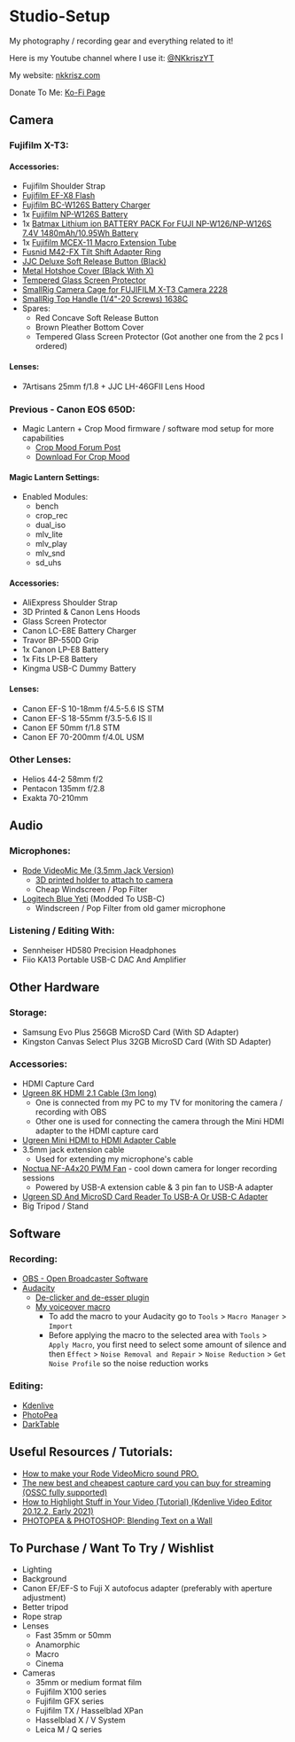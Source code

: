 # Studio-Setup
My photography / recording gear and everything related to it!

Here is my Youtube channel where I use it: [@NKkriszYT](https://www.youtube.com/@NKkriszYT)

My website: [nkkrisz.com](https://nkkrisz.com)

Donate To Me: [Ko-Fi Page](https://ko-fi.com/nkkrisz)

## Camera

### Fujifilm X-T3:

#### Accessories:
- Fujifilm Shoulder Strap
- [Fujifilm EF-X8 Flash](https://www.fujifilm-x.com/en-us/products/accessories/ef-x8/)
- [Fujifilm BC-W126S Battery Charger](https://www.fujifilm-x.com/en-us/products/accessories/bc-w126s/)
- 1x [Fujifilm NP-W126S Battery](https://www.fujifilm-x.com/en-us/products/accessories/np-w126s/)
- 1x [Batmax Lithium ion BATTERY PACK For FUJI NP-W126/NP-W126S 7.4V 1480mAh/10.95Wh Battery](https://www.aliexpress.com/item/32974068573.html)
- 1x [Fujifilm MCEX-11 Macro Extension Tube](https://www.fujifilm-x.com/en-us/products/accessories/mcex-11/)
- [Fusnid M42-FX Tilt Shift Adapter Ring](https://www.aliexpress.com/item/1005007916687392.html)
- [JJC Deluxe Soft Release Button (Black)](https://www.aliexpress.com/item/1005008075275416.html)
- [Metal Hotshoe Cover (Black With X)](https://www.aliexpress.com/item/1005005752733274.html)
- [Tempered Glass Screen Protector](https://www.aliexpress.com/item/1005006391141315.html)
- [SmallRig Camera Cage for FUJIFILM X-T3 Camera 2228](https://www.smallrig.com/smallrig-camera-cage-for-fujifilm-x-t3-2228.html)
- [SmallRig Top Handle (1/4"-20 Screws) 1638C](https://www.smallrig.com/smallrig-top-handle-with-cold-shoe-1638c.html)
- Spares:
  - Red Concave Soft Release Button
  - Brown Pleather Bottom Cover
  - Tempered Glass Screen Protector (Got another one from the 2 pcs I ordered)

#### Lenses:
- 7Artisans 25mm f/1.8 + JJC LH-46GFII Lens Hood
 
### Previous - Canon EOS 650D:
- Magic Lantern + Crop Mood firmware / software mod setup for more capabilities
  - [Crop Mood Forum Post](https://www.magiclantern.fm/forum/index.php?topic=26851)
  - [Download For Crop Mood](https://bitbucket.org/bilal_fakhouri/crop-mood-builds/downloads/)

#### Magic Lantern Settings:
- Enabled Modules:
  - bench
  - crop_rec
  - dual_iso
  - mlv_lite
  - mlv_play
  - mlv_snd
  - sd_uhs

#### Accessories:
- AliExpress Shoulder Strap
- 3D Printed & Canon Lens Hoods
- Glass Screen Protector
- Canon LC-E8E Battery Charger
- Travor BP-550D Grip
- 1x Canon LP-E8 Battery
- 1x Fits LP-E8 Battery
- Kingma USB-C Dummy Battery

#### Lenses:
- Canon EF-S 10-18mm f/4.5-5.6 IS STM
- Canon EF-S 18-55mm f/3.5-5.6 IS II
- Canon EF 50mm f/1.8 STM
- Canon EF 70-200mm f/4.0L USM

### Other Lenses:
  - Helios 44-2 58mm f/2
  - Pentacon 135mm f/2.8
  - Exakta 70-210mm

## Audio

### Microphones:
- [Rode VideoMic Me (3.5mm Jack Version)](https://rode.com/en/microphones/mobile/videomic-me)
  - [3D printed holder to attach to camera](https://www.printables.com/model/298735-rode-videomic-me-hotshoe-coldshoe-adapter)
  - Cheap Windscreen / Pop Filter
- [Logitech Blue Yeti](https://www.logitechg.com/en-us/products/streaming-gear/yeti-premium-usb-microphone.988-000100.html) (Modded To USB-C)
  - Windscreen / Pop Filter from old gamer microphone

### Listening / Editing With:
- Sennheiser HD580 Precision Headphones
- Fiio KA13 Portable USB-C DAC And Amplifier

## Other Hardware

### Storage:
- Samsung Evo Plus 256GB MicroSD Card (With SD Adapter)
- Kingston Canvas Select Plus 32GB MicroSD Card (With SD Adapter)

### Accessories:
- HDMI Capture Card
- [Ugreen 8K HDMI 2.1 Cable (3m long)](https://eu.ugreen.com/products/ugreen-hdmi-2-1-cable?variant=40513535737939)
  - One is connected from my PC to my TV for monitoring the camera / recording with OBS
  - Other one is used for connecting the camera through the Mini HDMI adapter to the HDMI capture card
- [Ugreen Mini HDMI to HDMI Adapter Cable](https://eu.ugreen.com/products/4k-mini-hdmi-to-hdmi-cable?variant=40402410438739)
- 3.5mm jack extension cable
  - Used for extending my microphone's cable
- [Noctua NF-A4x20 PWM Fan](https://noctua.at/en/nf-a4x20-pwm) - cool down camera for longer recording sessions
  - Powered by USB-A extension cable & 3 pin fan to USB-A adapter
- [Ugreen SD And MicroSD Card Reader To USB-A Or USB-C Adapter](https://eu.ugreen.com/products/50706)
- Big Tripod / Stand

## Software

### Recording:
- [OBS - Open Broadcaster Software](https://obsproject.com/)
- [Audacity](https://www.audacityteam.org/)
  - [De-clicker and de-esser plugin](https://audionyq.com/de-clicker-and-de-esser/)
  - [My voiceover macro](https://github.com/NKkrisz/Studio-Setup/blob/main/Audacity_Voiceover_Macro.txt)
    - To add the macro to your Audacity go to ```Tools``` > ```Macro Manager``` > ```Import```
    - Before applying the macro to the selected area with ```Tools``` > ```Apply Macro```, you first need to select some amount of silence and then ```Effect``` > ```Noise Removal and Repair``` > ```Noise Reduction``` > ```Get Noise Profile``` so the noise reduction works

### Editing:
- [Kdenlive](https://kdenlive.org/en/)
- [PhotoPea](https://www.photopea.com/)
- [DarkTable](https://www.darktable.org/)

## Useful Resources / Tutorials:
- [How to make your Rode VideoMicro sound PRO.](https://www.youtube.com/watch?v=jfB1VUMip80)
- [The new best and cheapest capture card you can buy for streaming (OSSC fully supported)](https://www.youtube.com/watch?v=Ts_Xnh3ZJaw)
- [How to Highlight Stuff in Your Video (Tutorial) (Kdenlive Video Editor 20.12.2, Early 2021)](https://youtu.be/LiBCssQWQEI?si=wrZVa97pSSUUv_E3)
- [PHOTOPEA & PHOTOSHOP: Blending Text on a Wall](https://youtu.be/wkUnhDO7NQ4?si=bNS2T67dmZOfoL7m)

## To Purchase / Want To Try / Wishlist
- Lighting
- Background
- Canon EF/EF-S to Fuji X autofocus adapter (preferably with aperture adjustment)
- Better tripod
- Rope strap
- Lenses
  - Fast 35mm or 50mm
  - Anamorphic
  - Macro
  - Cinema
- Cameras
  - 35mm or medium format film
  - Fujifilm X100 series
  - Fujifilm GFX series
  - Fujifilm TX / Hasselblad XPan
  - Hasselblad X / V System
  - Leica M / Q series